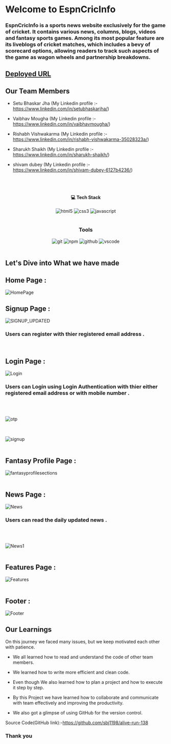 # Welcome to EspnCricInfo
<h3>EspnCricInfo is a sports news website exclusively for the game of cricket. It contains various news, columns, blogs, videos and fantasy sports games. Among its most popular feature are its liveblogs of cricket matches, which includes a bevy of scorecard options, allowing readers to track such aspects of the game as wagon wheels and partnership breakdowns.</h3>

## [Deployed URL]( https://espncric-info.netlify.app/)

## Our Team Members

- Setu Bhaskar Jha (My Linkedin profile :- https://www.linkedin.com/in/setubhaskarjha/)

- Vaibhav Mougha (My Linkedin profile :- https://www.linkedin.com/in/vaibhavmougha/)

- Rishabh Vishwakarma (My Linkedin profile :- https://www.linkedin.com/in/rishabh-vishwakarma-35028323a/)

- Sharukh Shaikh (My Linkedin profile :- https://www.linkedin.com/in/sharukh-shaikh/)

- shivam dubey (My Linkedin profile :- https://www.linkedin.com/in/shivam-dubey-6127b4236/)
<br/>


<br/>
<h4 align="center">💻 Tech Stack</h4>
 <div align="center">
 <img src="https://img.shields.io/badge/html5-%23E34F26.svg?style=for-the-badge&logo=html5&logoColor=white" align="center" alt="html5">
 <img src = "https://img.shields.io/badge/css3-%231572B6.svg?style=for-the-badge&logo=css3&logoColor=white" align="center" alt="css3">
 <img src="https://img.shields.io/badge/javascript-%23323330.svg?style=for-the-badge&logo=javascript&logoColor=%23F7DF1E"  align="center" alt="javascript" />
</div>
<br/>



<div align="center"><h3 align="center">Tools</h3> 
   <img src="https://img.shields.io/badge/netlify-%23000000.svg?style=for-the-badge&logo=netlify&logoColor=#00C7B7" align="center" alt="git"/>
  <img src = "https://img.shields.io/badge/NPM-%23000000.svg?style=for-the-badge&logo=npm&logoColor=white" align="center" alt="npm">
  <img src="https://img.shields.io/badge/GitHub-100000?style=for-the-badge&logo=github&logoColor=white"  align="center" alt="github"/>
   <img src="https://img.shields.io/badge/Visual%20Studio-5C2D91.svg?style=for-the-badge&logo=visual-studio&logoColor=white"  align="center" alt="vscode"/>
    
      
</div>
<br/>



## Let's Dive into What we have made

## Home Page :
![HomePage](https://user-images.githubusercontent.com/107460451/209283245-f2d38782-72db-4831-908a-250205e277ef.jpg)
<br/>


## Signup Page :
![SIGNUP_UPDATED](https://user-images.githubusercontent.com/107460451/209283387-796b8545-c5b6-4b13-a3d9-66287589c928.jpg)
<br/>
<h3>Users can register with thier registered email address .</h3>
<br/>


## Login Page :
![Login](https://user-images.githubusercontent.com/107460451/209283548-5c7ceb63-c46e-4d5b-909b-884e8f74a8ce.jpg)
<br/>
<h3>Users can Login using Login Authentication with thier either registered email address or with mobile number .</h3>
<br/>

##
![otp ](https://user-images.githubusercontent.com/107460451/209283951-308f27ad-3aaa-436c-ad52-88dfe5c91595.jpg)
<br/>
<br/>

##
![signup](https://user-images.githubusercontent.com/107460451/209284033-640ab130-2ef8-47b9-9159-3d6a7ca1b51d.jpg)
<br/>
<br/>



## Fantasy Profile Page :
![fantasyprofilesections](https://user-images.githubusercontent.com/107460451/209284757-a9ff546f-dd68-4e6d-b75e-186eca42a8e3.jpg)
<br/>
<br/>


## News Page :
![News](https://user-images.githubusercontent.com/107460451/209284273-fc40ac68-022e-44d5-873d-e734fd64ece3.jpg)
<br/>
<h3>Users can read the daily updated news .</h3>
<br/>

##
![News1](https://user-images.githubusercontent.com/107460451/209284622-1a37eaee-eed9-4906-ab76-9e9342296547.jpg)
<br/>
<br/>


## Features Page :
![Features](https://user-images.githubusercontent.com/107460451/209285006-e9c97dbb-a966-4a47-a482-06116dde2f3d.jpg)
<br/>
<br/>


## Footer :
![Footer](https://user-images.githubusercontent.com/107460451/209284093-0b36add1-50f4-421f-9433-d8ea5ba20b19.jpg)
<br/>

## Our Learnings
On this journey we faced many issues, but we keep motivated each other with patience. 

- We all learned how to read and understand the code of other team members.

- We learned how to write more efficient and clean code.

- Even though  We also learned how to plan a project and how to execute it step by step.

- By this Project we have learned how to collaborate and communicate with team effectively and improving the productivity.

- We also got a glimpse of using GitHub for the version control.

Source Code(GitHub link):-https://github.com/sbj1198/alive-run-138


### Thank you

